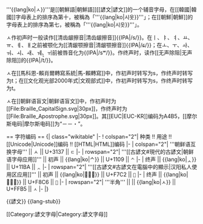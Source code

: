 '''{{lang|ko|ㅅ}}'''是[[朝鮮語|朝鮮語]][[諺文|諺文]]的一个辅音字母，在[[韓國|韓國]]字母表上的排序為第十，被稱為「'''{{lang|ko|시옷}}'''」；在[[朝鮮|朝鮮]]的字母表上的排序為第七，被稱為「'''{{lang|ko|시읏}}'''」。

ㅅ作初声时一般读作[[清齿龈擦音|清齿龈擦音]]{{IPA|/s/}}。在ㅣ、ㅑ、ㅕ、ㅛ、ㅠ、ㅖ、ㅒ之前被颚化为[[清龈颚擦音|清龈颚擦音]]{{IPA|/ɕ/}}；在ㅗ、ㅜ、ㅘ、ㅝ、ㅚ、ㅙ、ㅞ、ㅟ前被唇音化为{{IPA|/sʷ/}}。作终声时，读作[[无声除阻|无声除阻]]的{{IPA|/t̚/}}。

ㅅ在[[馬科恩-賴肖爾轉寫系統|馬-賴轉寫]]中，作初声时转写为s，作终声时转写为t；在[[文化观光部2000年式|文观部式]]中，作初声时转写为s，作终声时转写为t。

ㅅ在[[朝鲜语盲文|朝鲜语盲文]]中，作初声时为[[File:Braille_CapitalSign.svg|30px]]，作终声时为[[File:Braille_Apostrophe.svg|30px]]。其[[EUC|EUC-KR]]编码为A4B5，[[摩尔斯电码|摩尔斯电码]]为“－－・”。

== 字符编码 ==
{| class="wikitable"
|-
! colspan="2"| 种类 !! 用途 !!  [[Unicode|Unicode]]编码 !! [[HTML|HTML]]编码
|-
| colspan="2"| '''朝鲜语互换字母''' || ㅅ || U+3137 || <code>&#12599;</code>
|-
| rowspan="2"| '''[[古諺文#現代的古諺文|朝鲜语字母应用]]''' || 初声 || {{lang|ko|ᄉᅠ}} || U+1109 || <code>&#4361;</code>
|-
| 终声 || {{lang|ko|ᅟᅠᆺ}} || U+11BA || <code>&#4538;</code>
|-
| rowspan="2"| '''[[古諺文#古諺文在電腦中的顯示|汉阳私人使用区应用]]''' || 初声 || {{lang|ko|}} || U+F7C2 || <code>&#63426;</code>
|-
| 终声 || {{lang|ko|}} || U+F8C6 || <code>&#63686;</code>
|-
| rowspan="2"| '''半角'''  || || {{lang|ko|ﾵ}} || U+FFB5 || <code>&#65461;</code>
|-
|}

{{諺文}}
{{lang-stub}}

[[Category:諺文字母|Category:諺文字母]]
